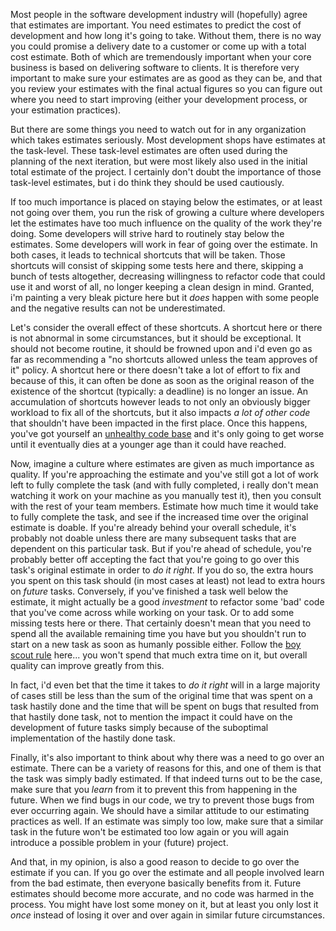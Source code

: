 Most people in the software development industry will (hopefully) agree that estimates are important. You need estimates to predict the cost of development and how long it's going to take.  Without them, there is no way you could promise a delivery date to a customer or come up with a total cost estimate.  Both of which are tremendously important when your core business is based on delivering software to clients.  It is therefore very important to make sure your estimates are as good as they can be, and that you review your estimates with the final actual figures so you can figure out where you need to start improving (either your development process, or your estimation practices).

But there are some things you need to watch out for in any organization which takes estimates seriously.  Most development shops have estimates at the task-level.  These task-level estimates are often used during the planning of the next iteration, but were most likely also used in the initial total estimate of the project.  I certainly don't doubt the importance of those task-level estimates, but i do think they should be used cautiously.  

If too much importance is placed on staying below the estimates, or at least not going over them, you run the risk of growing a culture where developers let the estimates have too much influence on the quality of the work they're doing.  Some developers will strive hard to routinely stay below the estimates.  Some developers will work in fear of going over the estimate.  In both cases, it leads to technical shortcuts that will be taken.  Those shortcuts will consist of skipping some tests here and there, skipping a bunch of tests altogether, decreasing willingness to refactor code that could use it and worst of all, no longer keeping a clean design in mind.  Granted, i'm painting a very bleak picture here but it *does* happen with some people and the negative results can not be underestimated.

Let's consider the overall effect of these shortcuts.  A shortcut here or there is not abnormal in some circumstances, but it should be exceptional.  It should not become routine, it should be frowned upon and i'd even go as far as recommending a "no shortcuts allowed unless the team approves of it" policy.  A shortcut here or there doesn't take a lot of effort to fix and because of this, it can often be done as soon as the original reason of the existence of the shortcut (typically: a deadline) is no longer an issue.  An accumulation of shortcuts however leads to not only an obviously bigger workload to fix all of the shortcuts, but it also impacts *a lot of other code* that shouldn't have been impacted in the first place.  Once this happens, you've got yourself an [unhealthy code base](http://davybrion.com/blog/2008/09/code-health/) and it's only going to get worse until it eventually dies at a younger age than it could have reached.

Now, imagine a culture where estimates are given as much importance as quality.  If you're approaching the estimate and you've still got a lot of work left to fully complete the task (and with fully completed, i really don't mean watching it work on your machine as you manually test it), then you consult with the rest of your team members.  Estimate how much time it would take to fully complete the task, and see if the increased time over the original estimate is doable.  If you're already behind your overall schedule, it's probably not doable unless there are many subsequent tasks that are dependent on this particular task.  But if you're ahead of schedule, you're probably better off accepting the fact that you're going to go over this task's original estimate in order to *do it right*.  If you do so, the extra hours you spent on this task should (in most cases at least) not lead to extra hours on *future* tasks.  Conversely, if you've finished a task well below the estimate, it might actually be a good *investment* to refactor some 'bad' code that you've come across while working on your task.  Or to add some missing tests here or there.  That certainly doesn't mean that you need to spend all the available remaining time you have but you shouldn't run to start on a new task as soon as humanly possible either.  Follow the [boy scout rule](http://programmer.97things.oreilly.com/wiki/index.php/The_Boy_Scout_Rule) here... you won't spend that much extra time on it, but overall quality can improve greatly from this.

In fact, i'd even bet that the time it takes to *do it right* will in a large majority of cases still be less than the sum of the original time that was spent on a task hastily done and the time that will be spent on bugs that resulted from that hastily done task, not to mention the impact it could have on the development of future tasks simply because of the suboptimal implementation of the hastily done task.

Finally, it's also important to think about why there was a need to go over an estimate.  There can be a variety of reasons for this, and one of them is that the task was simply badly estimated.  If that indeed turns out to be the case, make sure that you *learn* from it to prevent this from happening in the future.  When we find bugs in our code, we try to prevent those bugs from ever occurring again.  We should have a similar attitude to our estimating practices as well.  If an estimate was simply too low, make sure that a similar task in the future won't be estimated too low again or you will again introduce a possible problem in your (future) project.

And that, in my opinion, is also a good reason to decide to go over the estimate if you can.  If you go over the estimate and all people involved learn from the bad estimate, then everyone basically benefits from it.  Future estimates should become more accurate, and no code was harmed in the process.  You might have lost some money on it, but at least you only lost it *once* instead of losing it over and over again in similar future circumstances. 